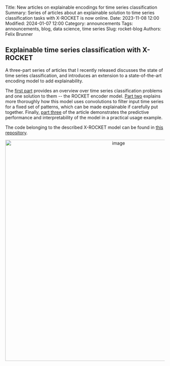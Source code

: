 Title: New articles on explainable encodings for time series classification
Summary: Series of articles about an explainable solution to time series classification tasks with X-ROCKET is now online.
Date: 2023-11-08 12:00
Modified: 2024-01-07 12:00
Category: announcements
Tags: announcements, blog, data science, time series
Slug: rocket-blog
Authors: Felix Brunner

## Explainable time series classification with X-ROCKET
A three-part series of articles that I recently released discusses the state of time series classification, and introduces an extension to a state-of-the-art encoding model to add explainability.

The [first part](https://medium.com/dida-machine-learning/explainable-time-series-classification-with-x-rocket-3087b912a08d?source=friends_link&sk=c9e42fa9bfe32cd58f804673ca5aef8c) provides an overview over time series classification problems and one solution to them -- the ROCKET encoder model. 
[Part two](https://medium.com/dida-machine-learning/inside-x-rocket-explaining-the-explainable-rocket-534b104c4a08?source=friends_link&sk=4222cf1591d49181eff368f97d0bdee0) explains more thoroughly how this model uses convolutions to filter input time series for a fixed set of patterns, which can be made explainable if carefully put together.
Finally, [part three](https://medium.com/dida-machine-learning/x-rocket-to-the-moon-c2848e740243?source=friends_link&sk=a8428dac4867839dc22007196c6a4f87) of the article demonstrates the predictive performance and interpretability of the model in a practical usage example.

The code belonging to the described X-ROCKET model can be found in [this repository](https://github.com/dida-do/xrocket).

<p align="center"><img src="../assets/images/rocket_medium-head.png" alt="image" width="700"/></p>